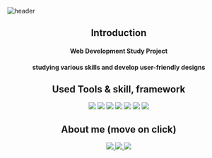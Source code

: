 <!-- 헤더 -->
![header](https://capsule-render.vercel.app/api?type=slice&color=FFF5E1&height=200&section=header&text=Hello&desc=I'm%20Daks&fontSize=60&rotate=14&fontAlignY=25&fontAlign=75&descAlignY=43&descAlign=80&)
<div align=center>
<div>

## Introduction
#### Web Development Study Project<br>
#### studying various skills and develop user-friendly designs

</div>
<div>

## Used Tools & skill, framework
<img src="https://img.shields.io/badge/VScode-007ACC?style=flat&logo=visualstudio&logoColor=white"/>
<img src="https://img.shields.io/badge/HTML-E34F26?style=flat&logo=Html5&logoColor=white"/>
<img src="https://img.shields.io/badge/CSS-1572B6?style=flat&logo=css3&logoColor=white"/>
<img src="https://img.shields.io/badge/javascript-F7DF1E?style=flat&logo=javascript&logoColor=white"/>
<img src="https://img.shields.io/badge/typescript-3178C6?style=flat&logo=typescript&logoColor=white"/>
<img src="https://img.shields.io/badge/React-61DAFB?style=flat&logo=react&logoColor=white"/>
<img src="https://img.shields.io/badge/jquery-0769AD?style=flat&logo=jquery&logoColor=white"/>
</div>
<div>

## About me (move on click)

<a href="https://time-belly-ce2.notion.site/2023-8035319d2b7a4c8ca72ddd8300783179?pvs=4">
<img src="https://img.shields.io/badge/Notion-black?style=flat&logo=Notion&logoColor=white"/>
</a>
<a href="https://github.com/daks4012">
<img src="https://img.shields.io/badge/Git-gray?style=flat&logo=Git&logoColor=white"/>
</a>
<a href="https://github.com/daks4012/daks4012.github.io">
<img src="https://img.shields.io/badge/Git io-black?style=flat&logo=Git&logoColor=white"/>
</a>
</div>
</div>


